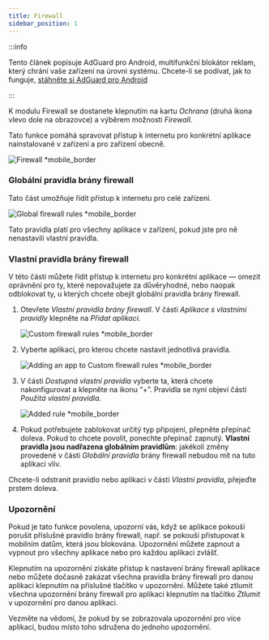 ```yaml
---
title: Firewall
sidebar_position: 1
---
```


:::info

Tento článek popisuje AdGuard pro Android, multifunkční blokátor reklam, který chrání vaše zařízení na úrovni systému. Chcete-li se podívat, jak to funguje, [stáhněte si AdGuard pro Android](https://agrd.io/download-kb-adblock)

:::

K modulu Firewall se dostanete klepnutím na kartu _Ochrana_ (druhá ikona vlevo dole na obrazovce) a výběrem možnosti _Firewall_.

Tato funkce pomáhá spravovat přístup k internetu pro konkrétní aplikace nainstalované v zařízení a pro zařízení obecně.

![Firewall \*mobile_border](https://cdn.adtidy.org/blog/new/gdn94firewall.png)

### Globální pravidla brány firewall

Tato část umožňuje řídit přístup k internetu pro celé zařízení.

![Global firewall rules \*mobile_border](https://cdn.adtidy.org/blog/new/4zx2nhglobal_rules.png)

Tato pravidla platí pro všechny aplikace v zařízení, pokud jste pro ně nenastavili vlastní pravidla.

### Vlastní pravidla brány firewall

V této části můžete řídit přístup k internetu pro konkrétní aplikace — omezit oprávnění pro ty, které nepovažujete za důvěryhodné, nebo naopak odblokovat ty, u kterých chcete obejít globální pravidla brány firewall.

1. Otevřete _Vlastní pravidla brány firewall_. V části _Aplikace s vlastními pravidly_ klepněte na _Přidat aplikaci_.

    ![Custom firewall rules \*mobile_border](https://cdn.adtidy.org/blog/new/qkxpecustom_rules.png)

2. Vyberte aplikaci, pro kterou chcete nastavit jednotlivá pravidla.

    ![Adding an app to Custom firewall rules \*mobile_border](https://cdn.adtidy.org/blog/new/2db47fadding_app.png)

3. V části _Dostupná vlastní pravidla_ vyberte ta, která chcete nakonfigurovat a klepněte na ikonu “+”. Pravidla se nyní objeví části _Použitá vlastní pravidla_.

    ![Added rule \*mobile_border](https://cdn.adtidy.org/blog/new/6fzjladded_rule.png)

4. Pokud potřebujete zablokovat určitý typ připojení, přepněte přepínač doleva. Pokud to chcete povolit, ponechte přepínač zapnutý. **Vlastní pravidla jsou nadřazena globálním pravidlům**: jakékoli změny provedené v části _Globální pravidla_ brány firewall nebudou mít na tuto aplikaci vliv.

Chcete-li odstranit pravidlo nebo aplikaci v části _Vlastní pravidla_, přejeďte prstem doleva.

### Upozornění

Pokud je tato funkce povolena, upozorní vás, když se aplikace pokouší porušit příslušné pravidlo brány firewall, např. se pokouší přistupovat k mobilním datům, která jsou blokována. Upozornění můžete zapnout a vypnout pro všechny aplikace nebo pro každou aplikaci zvlášť.

Klepnutím na upozornění získáte přístup k nastavení brány firewall aplikace nebo můžete dočasně zakázat všechna pravidla brány firewall pro danou aplikaci klepnutím na příslušné tlačítko v upozornění. Můžete také ztlumit všechna upozornění brány firewall pro aplikaci klepnutím na tlačítko _Ztlumit_ v upozornění pro danou aplikaci.

Vezměte na vědomí, že pokud by se zobrazovala upozornění pro více aplikací, budou místo toho sdružena do jednoho upozornění.
